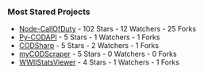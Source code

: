 ### Most Stared Projects
<!-- most_stars starts -->
* [Node-CallOfDuty](https://github.com/Lierrmm/Node-CallOfDuty) - 102 Stars - 12 Watchers - 25 Forks
* [Py-CODAPI](https://github.com/Lierrmm/Py-CODAPI) - 5 Stars - 1 Watchers - 1 Forks
* [CODSharp](https://github.com/Lierrmm/CODSharp) - 5 Stars - 2 Watchers - 1 Forks
* [myCODScraper](https://github.com/Lierrmm/myCODScraper) - 5 Stars - 0 Watchers - 0 Forks
* [WWIIStatsViewer](https://github.com/Lierrmm/WWIIStatsViewer) - 4 Stars - 1 Watchers - 1 Forks
<!-- most_stars ends -->

